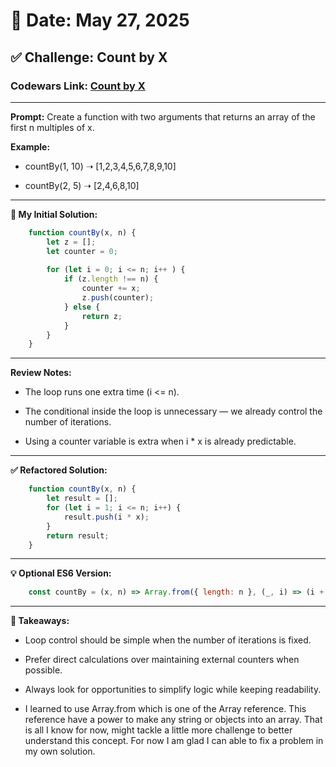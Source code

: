 # 📅 Date: May 27, 2025
## ✅ Challenge: Count by X

### Codewars Link: [Count by X](https://www.codewars.com/kata/5513795bd3fafb56c200049e)

---

**Prompt:**
Create a function with two arguments that returns an array of the first n multiples of x.

**Example:**

- countBy(1, 10) ➝ [1,2,3,4,5,6,7,8,9,10]

- countBy(2, 5) ➝ [2,4,6,8,10]

---

**🧪 My Initial Solution:**
```js
    function countBy(x, n) {
        let z = [];
        let counter = 0;
        
        for (let i = 0; i <= n; i++ ) {
            if (z.length !== n) {
                counter += x;
                z.push(counter);
            } else {
                return z;
            }
        }
    }
```

---

**Review Notes:**
- The loop runs one extra time (i <= n).

- The conditional inside the loop is unnecessary — we already control the number of iterations.

- Using a counter variable is extra when i * x is already predictable.

---

**✅ Refactored Solution:**
```js
    function countBy(x, n) {
        let result = [];
        for (let i = 1; i <= n; i++) {
            result.push(i * x);
        }
        return result;
    }
```

---
**💡 Optional ES6 Version:**
```js
    const countBy = (x, n) => Array.from({ length: n }, (_, i) => (i + 1) * x);
```

---

**💭 Takeaways:**

- Loop control should be simple when the number of iterations is fixed.

- Prefer direct calculations over maintaining external counters when possible.

- Always look for opportunities to simplify logic while keeping readability.

- I learned to use Array.from which is one of the Array reference. This reference have a power to make any string or objects into an array. That is all I know for now, might tackle a little more challenge to better understand this concept. For now I am glad I can able to fix a problem in my own solution.
